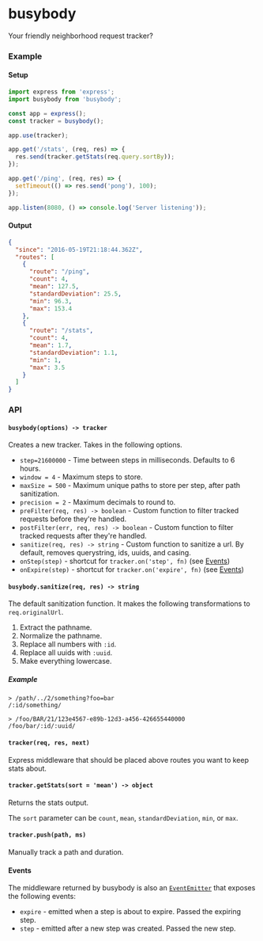 # busybody

Your friendly neighborhood request tracker?

### Example

#### Setup
```js
import express from 'express';
import busybody from 'busybody';

const app = express();
const tracker = busybody();

app.use(tracker);

app.get('/stats', (req, res) => {
  res.send(tracker.getStats(req.query.sortBy));
});

app.get('/ping', (req, res) => {
  setTimeout(() => res.send('pong'), 100);
});

app.listen(8080, () => console.log('Server listening'));
```

#### Output
```json
{
  "since": "2016-05-19T21:18:44.362Z",
  "routes": [
    {
      "route": "/ping",
      "count": 4,
      "mean": 127.5,
      "standardDeviation": 25.5,
      "min": 96.3,
      "max": 153.4
    },
    {
      "route": "/stats",
      "count": 4,
      "mean": 1.7,
      "standardDeviation": 1.1,
      "min": 1,
      "max": 3.5
    }
  ]
}
```

### API

#### `busybody(options) -> tracker`
Creates a new tracker. Takes in the following options.
 * `step=21600000` - Time between steps in milliseconds. Defaults to 6 hours.
 * `window = 4` - Maximum steps to store.
 * `maxSize = 500` - Maximum unique paths to store per step, after path sanitization.
 * `precision = 2` - Maximum decimals to round to.
 * `preFilter(req, res) -> boolean` - Custom function to filter tracked requests before they're handled.
 * `postFilter(err, req, res) -> boolean` - Custom function to filter tracked requests after they're handled.
 * `sanitize(req, res) -> string` - Custom function to sanitize a url. By default, removes querystring, ids, uuids, and casing.
 * `onStep(step)` - shortcut for `tracker.on('step', fn)` (see [Events](#events))
 * `onExpire(step)` - shortcut for `tracker.on('expire', fn)` (see [Events](#events))

#### `busybody.sanitize(req, res) -> string`
The default sanitization function. It makes the following transformations to `req.originalUrl`.
 1. Extract the pathname.
 2. Normalize the pathname.
 3. Replace all numbers with `:id`.
 4. Replace all uuids with `:uuid`.
 5. Make everything lowercase.

##### Example
```
> /path/../2/something?foo=bar
/:id/something/

> /foo/BAR/21/123e4567-e89b-12d3-a456-426655440000
/foo/bar/:id/:uuid/
```

#### `tracker(req, res, next)`
Express middleware that should be placed
above routes you want to keep stats about.

#### `tracker.getStats(sort = 'mean') -> object`
Returns the stats output.

The `sort` parameter can be `count`, `mean`, `standardDeviation`, `min`, or `max`.

#### `tracker.push(path, ms)`
Manually track a path and duration.

#### Events
The middleware returned by busybody is also an [`EventEmitter`](https://nodejs.org/api/events.html#events_class_eventemitter) that exposes
the following events:
 * `expire` - emitted when a step is about to expire. Passed the expiring step.
 * `step` - emitted after a new step was created. Passed the new step.
